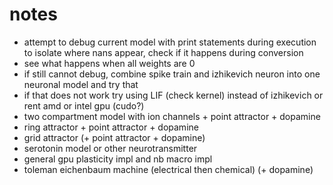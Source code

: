 # notes

- attempt to debug current model with print statements during execution to isolate where nans appear, check if it happens during conversion
- see what happens when all weights are 0
- if still cannot debug, combine spike train and izhikevich neuron into one neuronal model and try that
- if that does not work try using LIF (check kernel) instead of izhikevich or rent amd or intel gpu (cudo?)
- two compartment model with ion channels + point attractor + dopamine
- ring attractor + point attractor + dopamine
- grid attractor (+ point attractor + dopamine)
- serotonin model or other neurotransmitter
- general gpu plasticity impl and nb macro impl
- toleman eichenbaum machine (electrical then chemical) (+ dopamine)
